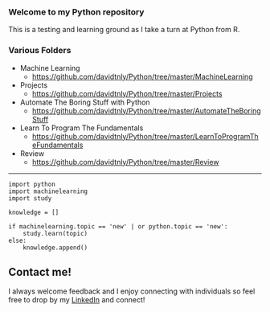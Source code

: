 ### Welcome to my Python repository

This is a testing and learning ground as I take a turn at Python from R.

### Various Folders

* Machine Learning
  + https://github.com/davidtnly/Python/tree/master/MachineLearning
* Projects
  + https://github.com/davidtnly/Python/tree/master/Projects
* Automate The Boring Stuff with Python
  + https://github.com/davidtnly/Python/tree/master/AutomateTheBoringStuff
* Learn To Program The Fundamentals
  + https://github.com/davidtnly/Python/tree/master/LearnToProgramTheFundamentals
* Review
  + https://github.com/davidtnly/Python/tree/master/Review

_____________________________________________________________________________________________

```
import python
import machinelearning
import study

knowledge = []

if machinelearning.topic == 'new' | or python.topic == 'new':
    study.learn(topic)
else:
    knowledge.append()

```

## Contact me!

I always welcome feedback and I enjoy connecting with individuals so feel free to drop by my [LinkedIn](https://www.linkedin.com/in/davidtly) and connect!
